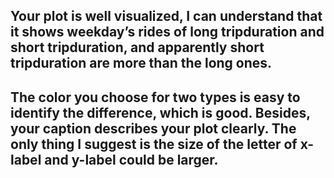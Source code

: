 
## Your plot is well visualized, I can understand that it shows weekday’s rides of long tripduration and short tripduration, and apparently short tripduration are more than the long ones. 
## The color you choose for two types is easy to identify the difference, which is good. Besides, your caption describes your plot clearly. The only thing I suggest is the size of the letter of x-label and y-label could be larger.
